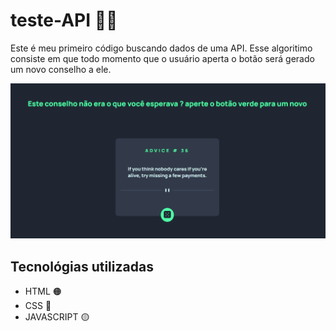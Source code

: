 # teste-API 🐱‍💻 

Este é meu primeiro código buscando dados de uma API. Esse algoritimo consiste em  que todo momento que o usuário aperta o botão será gerado um novo conselho a ele.

<img src= "./src/imagens/conselhos.gif">




## Tecnológias utilizadas 
- HTML 🟠
- CSS  🔵
- JAVASCRIPT 🟡
